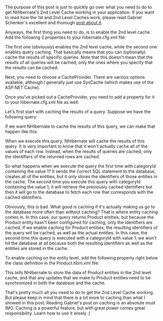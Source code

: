 The purpose of this post is just to quickly go over what you need to do to get NHibernate's 2nd Level Cache working in your application.  If you want to read how the 1st and 2nd Level Caches work, please read Gabriel Schenker's excellent and thorough <a href="http://blogs.hibernatingrhinos.com/nhibernate/archive/2008/11/09/first-and-second-level-caching-in-nhibernate.aspx">post about it</a>.

Anyways, the first thing you need to do, is to enable the 2nd level cache.  Add the following 2 properties to your hibernate.cfg.xml file:

<script src="https://gist.github.com/3684295.js?file=s1.xml"></script>

The first one (obviously) enables the 2nd level cache, while the second one enables query caching. That basically means that you can (optionally) cache the results of specific queries.  Note that this doesn't mean that the results of all queries will be cached, only the ones where you specify that the results can be cached.

Next, you need to choose a CacheProvider.  There are various options available, although I generally just use SysCache (which makes use of the ASP.NET Cache).

Once you've picked out a CacheProvider, you need to add a property for it to your hibernate.cfg.xml file as well:

<script src="https://gist.github.com/3684295.js?file=s2.xml"></script>

Let's first start with caching the results of a query.  Suppose we have the following query:

<script src="https://gist.github.com/3684295.js?file=s3.cs"></script>

If we want NHibernate to cache the results of this query, we can make that happen like this:

<script src="https://gist.github.com/3684295.js?file=s4.cs"></script>

When we execute this query, NHibernate will cache the results of this query.  It is very important to know that it won't actually cache all of the values of each row.  Instead, when the results of queries are cached, only the identifiers of the returned rows are cached.

So what happens when we execute the query the first time with categoryId containing the value 1? It sends the correct SQL statement to the database, creates all of the entities, but it only stores the identifiers of those entities in the cache.  The second time you execute this query with categoryId containing the value 1, it will retrieve the previously cached identifiers but then it will go to the database to fetch each row that corresponds with the cached identifiers.

Obviously, this is bad.  What good is caching if it's actually making us go to the database more often than without caching?  That is where entity caching comes in.  In this case, our query returns Product entities, but because the Product entity hasn't been configured for caching, only the identifiers are cached.  If we enable caching for Product entities, the resulting identifiers of the query will be cached, as well as the actual entities.  In this case, the second time this query is executed with a categoryId with value 1, we won't hit the database at all because both the resulting identifiers as well as the entities are stored in the cache.  

To enable caching on the entity level, add the following property right below the class definition in the Product.hbm.xml file:

<script src="https://gist.github.com/3684295.js?file=s5.xml"></script>

This tells NHibernate to store the data of Product entities in the 2nd level cache, and that any updates that we make to Product entities need to be synchronized in both the database and the cache.

That's pretty much all you need to do to get the 2nd Level Cache working.  But please keep in mind that there is a lot more to caching than what I showed in this post.  Reading Gabriel's post on caching is an absolute must IMO.  Caching is a powerful feature, but with great power comes great responsibility. Learn how to use it wisely :)